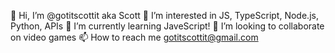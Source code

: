 👋 Hi, I’m @gotitscottit aka Scott 
👀 I’m interested in JS, TypeScript, Node.js, Python, APIs
🌱 I’m currently learning JaveScript!
💞️ I’m looking to collaborate on video games
📫 How to reach me gotitscottit@gmail.com
